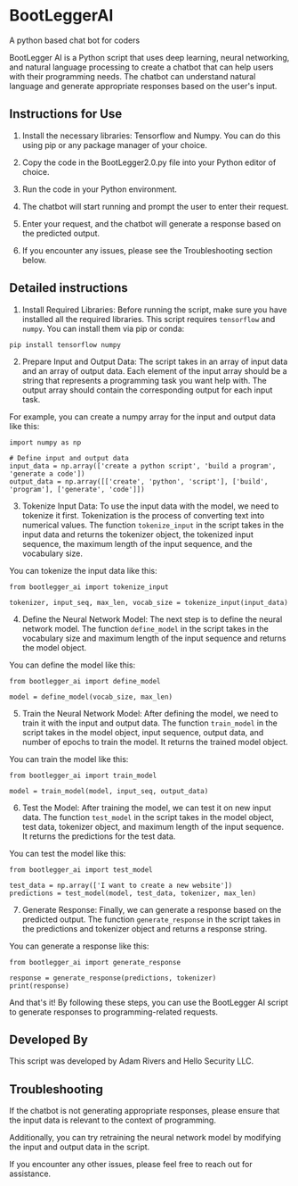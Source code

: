 # BootLeggerAI
A python based chat bot for coders

BootLegger AI is a Python script that uses deep learning, neural networking, and natural language processing to create a chatbot that can help users with their programming needs. The chatbot can understand natural language and generate appropriate responses based on the user's input.

## Instructions for Use

1. Install the necessary libraries: Tensorflow and Numpy. You can do this using pip or any package manager of your choice. 

2. Copy the code in the BootLegger2.0.py file into your Python editor of choice.

3. Run the code in your Python environment. 

4. The chatbot will start running and prompt the user to enter their request.

5. Enter your request, and the chatbot will generate a response based on the predicted output.

6. If you encounter any issues, please see the Troubleshooting section below.

## Detailed instructions

1. Install Required Libraries: Before running the script, make sure you have installed all the required libraries. This script requires `tensorflow` and `numpy`. You can install them via pip or conda:

```
pip install tensorflow numpy
```

2. Prepare Input and Output Data: The script takes in an array of input data and an array of output data. Each element of the input array should be a string that represents a programming task you want help with. The output array should contain the corresponding output for each input task. 

For example, you can create a numpy array for the input and output data like this:

```
import numpy as np

# Define input and output data
input_data = np.array(['create a python script', 'build a program', 'generate a code'])
output_data = np.array([['create', 'python', 'script'], ['build', 'program'], ['generate', 'code']])
```

3. Tokenize Input Data: To use the input data with the model, we need to tokenize it first. Tokenization is the process of converting text into numerical values. The function `tokenize_input` in the script takes in the input data and returns the tokenizer object, the tokenized input sequence, the maximum length of the input sequence, and the vocabulary size. 

You can tokenize the input data like this:

```
from bootlegger_ai import tokenize_input

tokenizer, input_seq, max_len, vocab_size = tokenize_input(input_data)
```

4. Define the Neural Network Model: The next step is to define the neural network model. The function `define_model` in the script takes in the vocabulary size and maximum length of the input sequence and returns the model object. 

You can define the model like this:

```
from bootlegger_ai import define_model

model = define_model(vocab_size, max_len)
```

5. Train the Neural Network Model: After defining the model, we need to train it with the input and output data. The function `train_model` in the script takes in the model object, input sequence, output data, and number of epochs to train the model. It returns the trained model object.

You can train the model like this:

```
from bootlegger_ai import train_model

model = train_model(model, input_seq, output_data)
```

6. Test the Model: After training the model, we can test it on new input data. The function `test_model` in the script takes in the model object, test data, tokenizer object, and maximum length of the input sequence. It returns the predictions for the test data.

You can test the model like this:

```
from bootlegger_ai import test_model

test_data = np.array(['I want to create a new website'])
predictions = test_model(model, test_data, tokenizer, max_len)
```

7. Generate Response: Finally, we can generate a response based on the predicted output. The function `generate_response` in the script takes in the predictions and tokenizer object and returns a response string.

You can generate a response like this:

```
from bootlegger_ai import generate_response

response = generate_response(predictions, tokenizer)
print(response)
```

And that's it! By following these steps, you can use the BootLegger AI script to generate responses to programming-related requests.

## Developed By

This script was developed by Adam Rivers and Hello Security LLC.

## Troubleshooting

If the chatbot is not generating appropriate responses, please ensure that the input data is relevant to the context of programming. 

Additionally, you can try retraining the neural network model by modifying the input and output data in the script.

If you encounter any other issues, please feel free to reach out for assistance.

